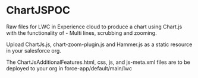 # ChartJSPOC

Raw files for LWC in Experience cloud to produce a chart using Chart.js with the functionality of - Multi lines, scrubbing and zooming.

Upload ChartJs.js, chart-zoom-plugin.js and Hammer.js as a static resource in your salesforce org.

The ChartJsAdditionalFeatures.html, css, js, and js-meta.xml files are to be deployed to your org in force-app/default/main/lwc
